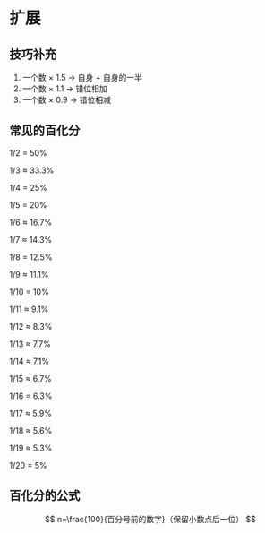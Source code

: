 # 扩展

## 技巧补充

1. 一个数 × 1.5 -> 自身 + 自身的一半
2. 一个数 × 1.1 -> 错位相加
3. 一个数 × 0.9 -> 错位相减

## 常见的百化分

1/2 = 50%

1/3 ≈ 33.3%

1/4 = 25%

1/5 = 20%

1/6 ≈ 16.7%

1/7 ≈ 14.3%

1/8 = 12.5%

1/9 ≈ 11.1%

1/10 = 10%

1/11 ≈ 9.1%

1/12 ≈ 8.3%

1/13 ≈ 7.7%

1/14 ≈ 7.1%

1/15 ≈ 6.7%

1/16 = 6.3%

1/17 ≈ 5.9%

1/18 ≈ 5.6%

1/19 ≈ 5.3%

1/20 = 5%

## 百化分的公式

$$
n=\frac{100}{百分号前的数字}（保留小数点后一位）
$$